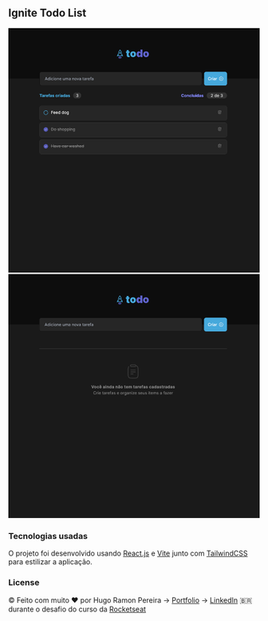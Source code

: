 ## Ignite Todo List

<img src='./src/assets/images/ignite-home.png' />
<img src='./src/assets/images/ignite-empty.png' />

<br/>

### Tecnologias usadas

O projeto foi desenvolvido usando [React.js](https://react.dev/) e [Vite](https://vitejs.dev/)
junto com [TailwindCSS](https://tailwindcss.com/) para estilizar a aplicação.


### License
© Feito com muito &#10084; por Hugo Ramon Pereira -> [Portfolio](https://hugoramonpereira.dev/) -> [LinkedIn](https://www.linkedin.com/in/hugo-ramon-pereira/) 🇧🇷 durante o desafio do curso da [Rocketseat](https://www.rocketseat.com.br/)

